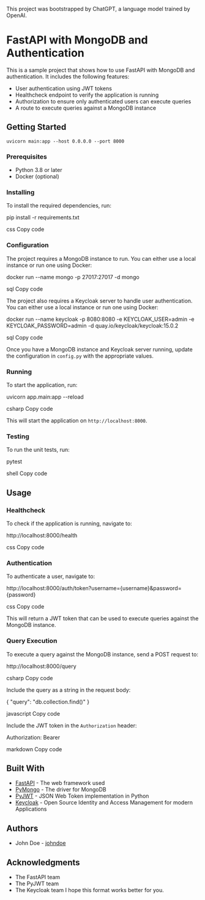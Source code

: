This project was bootstrapped by ChatGPT, a language model trained by OpenAI. 

# FastAPI with MongoDB and Authentication

This is a sample project that shows how to use FastAPI with MongoDB and authentication. It includes the following features:

- User authentication using JWT tokens
- Healthcheck endpoint to verify the application is running
- Authorization to ensure only authenticated users can execute queries
- A route to execute queries against a MongoDB instance

## Getting Started

```
uvicorn main:app --host 0.0.0.0 --port 8000  
```

### Prerequisites

- Python 3.8 or later
- Docker (optional)

### Installing

To install the required dependencies, run:

pip install -r requirements.txt

css
Copy code

### Configuration

The project requires a MongoDB instance to run. You can either use a local instance or run one using Docker:

docker run --name mongo -p 27017:27017 -d mongo

sql
Copy code

The project also requires a Keycloak server to handle user authentication. You can either use a local instance or run one using Docker:

docker run --name keycloak -p 8080:8080 -e KEYCLOAK_USER=admin -e KEYCLOAK_PASSWORD=admin -d quay.io/keycloak/keycloak:15.0.2

sql
Copy code

Once you have a MongoDB instance and Keycloak server running, update the configuration in `config.py` with the appropriate values.

### Running

To start the application, run:

uvicorn app.main:app --reload

csharp
Copy code

This will start the application on `http://localhost:8000`.

### Testing

To run the unit tests, run:

pytest

shell
Copy code

## Usage

### Healthcheck

To check if the application is running, navigate to:

http://localhost:8000/health

css
Copy code

### Authentication

To authenticate a user, navigate to:

http://localhost:8000/auth/token?username={username}&password={password}

css
Copy code

This will return a JWT token that can be used to execute queries against the MongoDB instance.

### Query Execution

To execute a query against the MongoDB instance, send a POST request to:

http://localhost:8000/query

csharp
Copy code

Include the query as a string in the request body:

{
"query": "db.collection.find()"
}

javascript
Copy code

Include the JWT token in the `Authorization` header:

Authorization: Bearer <jwt-token>

markdown
Copy code

## Built With

- [FastAPI](https://fastapi.tiangolo.com/) - The web framework used
- [PyMongo](https://pymongo.readthedocs.io/en/stable/) - The driver for MongoDB
- [PyJWT](https://pyjwt.readthedocs.io/en/stable/) - JSON Web Token implementation in Python
- [Keycloak](https://www.keycloak.org/) - Open Source Identity and Access Management for modern Applications

## Authors

- John Doe - [johndoe](https://github.com/johndoe)

## Acknowledgments

- The FastAPI team
- The PyJWT team
- The Keycloak team
I hope this format works better for you.



